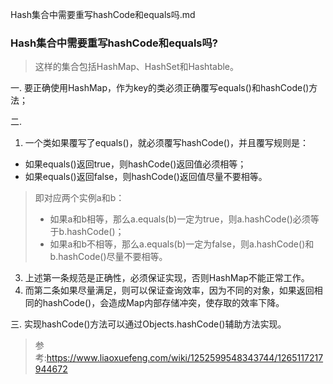Hash集合中需要重写hashCode和equals吗.md


### Hash集合中需要重写hashCode和equals吗?
> 这样的集合包括HashMap、HashSet和Hashtable。

一. 要正确使用HashMap，作为key的类必须正确覆写equals()和hashCode()方法；

二. 
1. 一个类如果覆写了equals()，就必须覆写hashCode()，并且覆写规则是：
- 如果equals()返回true，则hashCode()返回值必须相等；
- 如果equals()返回false，则hashCode()返回值尽量不要相等。
> 即对应两个实例a和b：
> - 如果a和b相等，那么a.equals(b)一定为true，则a.hashCode()必须等于b.hashCode()；
> - 如果a和b不相等，那么a.equals(b)一定为false，则a.hashCode()和b.hashCode()尽量不要相等。
3. 上述第一条规范是正确性，必须保证实现，否则HashMap不能正常工作。
4. 而第二条如果尽量满足，则可以保证查询效率，因为不同的对象，如果返回相同的hashCode()，会造成Map内部存储冲突，使存取的效率下降。

三. 实现hashCode()方法可以通过Objects.hashCode()辅助方法实现。





> 参考:https://www.liaoxuefeng.com/wiki/1252599548343744/1265117217944672



